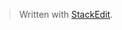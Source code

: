 


> Written with [StackEdit](https://stackedit.io/).
<!--stackedit_data:
eyJoaXN0b3J5IjpbMTkzNzM1ODI0NV19
-->